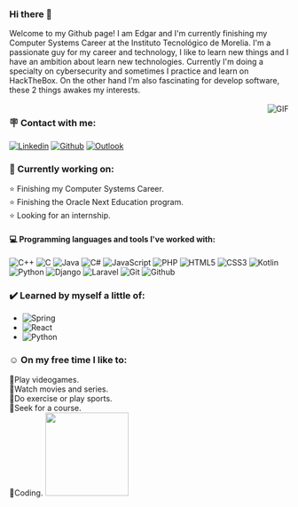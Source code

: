 ### Hi there 👋
Welcome to my Github page! I am Edgar and I'm currently finishing my Computer Systems Career at the Instituto Tecnológico de Morelia.
I'm a passionate guy for my career and technology, I like to learn new things and I have an ambition about learn new technologies. Currently I'm doing a specialty on cybersecurity and sometimes I practice and learn on HackTheBox. On the other hand I'm also fascinating for develop software, these 2 things awakes my interests.
<br/><br/><img align="right" alt="GIF" src="https://i.pinimg.com/originals/e4/26/70/e426702edf874b181aced1e2fa5c6cde.gif" />
### 🪧 Contact with me:
[![Linkedin](https://img.shields.io/badge/-LinkedIn-blue?style=flat&logo=Linkedin&logoColor=white)](https://www.linkedin.com/in/edgar-mm)
[![Github](https://img.shields.io/badge/-Github-000?style=flat&logo=Github&logoColor=white)](https://github.com/DanielMMITM/)
[![Outlook](https://img.shields.io/badge/Outlook-blue?style=flat&logo=microsoftoutlook&logoColor=white)](mailto:edanielm21@hotmail.com)

### 🌟 Currently working on:
⭐ Finishing my Computer Systems Career.<br/>
⭐ Finishing the Oracle Next Education program.<br/>
⭐ Looking for an internship.<br/>

#### :computer: Programming languages and tools I've worked with: 

![C++](https://img.shields.io/badge/-C++-000000?style=flat&logo=c%2B%2B&logoColor=blue)
![C](https://img.shields.io/badge/-C-000000?style=flat&logo=c&logoColor=#A8B9CC)
![Java](https://img.shields.io/badge/-Java-000000?style=flat&logo=java)
![C#](https://img.shields.io/badge/-C%23-000000?style=flat&logo=csharp&logoColor=violet)
![JavaScript](https://img.shields.io/badge/-JavaScript-000000?style=flat&logo=javascript)
![PHP](https://img.shields.io/badge/-PHP-000000?style=flat&logo=php&logoColor=#777BB4)
![HTML5](https://img.shields.io/badge/-HTML5-000000?style=flat&logo=html5)
![CSS3](https://img.shields.io/badge/-CSS-000000?style=flat&logo=css3&logoColor=blue)
![Kotlin](https://img.shields.io/badge/-Kotlin-000000?style=flat&logo=kotlin&logoColor=green)
![Python](https://img.shields.io/badge/-Python-000000?style=flat&logo=python&logoColor=#3776AB)
![Django](https://img.shields.io/badge/-Django-000000?style=flat&logo=django&logoColor=darkgreen)
![Laravel](https://img.shields.io/badge/-Laravel-000000?style=flat&logo=laravel&logoColor=#FF2D20)
![Git](https://img.shields.io/badge/-Git-000000?style=flat&logo=git)
![Github](https://img.shields.io/badge/-Github-000000?style=flat&logo=github) 

### ✔️ Learned by myself a little of:
* ![Spring](https://img.shields.io/badge/-Spring-000000?style=flat&logo=spring&logoColor=#6DB33F)
* ![React](https://img.shields.io/badge/-React-000000?style=flat&logo=react&logoColor=#61DAFB)
* ![Python](https://img.shields.io/badge/-Python-000000?style=flat&logo=python&logoColor=#3776AB)

### ☺️ On my free time I like to:
💠Play videogames.<br/>
💠Watch movies and series.<br/>
💠Do exercise or play sports.<br/>
💠Seek for a course.<br/>
💠Coding.
<img src='https://github.com/Rishit-dagli/Rishit-dagli/blob/master/images/octocat-anime.gif' width='150"'>
